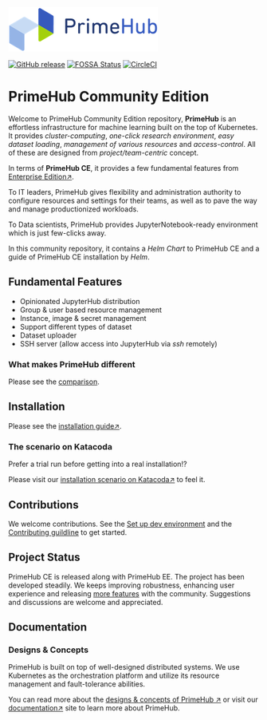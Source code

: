 ![logo](docs/media/logo.png?raw=true "PrimeHub")

[![GitHub release](https://img.shields.io/github/release/infuseAI/primehub/all.svg?style=flat-square)](https://github.com/infuseAI/primehub/releases)
[![FOSSA Status](https://app.fossa.com/api/projects/git%2Bgithub.com%2FInfuseAI%2Fprimehub.svg?type=shield)](https://app.fossa.com/projects/git%2Bgithub.com%2FInfuseAI%2Fprimehub?ref=badge_shield)
[![CircleCI](https://circleci.com/gh/InfuseAI/primehub.svg?style=svg)](https://circleci.com/gh/InfuseAI/primehub)

# PrimeHub Community Edition

Welcome to PrimeHub Community Edition repository, **PrimeHub** is an effortless infrastructure for machine learning built on the top of Kubernetes. It provides *cluster-computing*, *one-click research environment*, *easy dataset loading*, *management of various resources* and *access-control*. All of these are designed from *project/team-centric* concept. 

In terms of **PrimeHub CE**, it provides a few fundamental features from [Enterprise Edition↗](https://www.infuseai.io/primehub).

To IT leaders, PrimeHub gives flexibility and administration authority to configure resources and settings for their teams, as well as to pave the way and manage productionized workloads.

To Data scientists, PrimeHub provides JupyterNotebook-ready environment which is just few-clicks away.

In this community repository, it contains a *Helm Chart* to PrimeHub CE and a guide of PrimeHub CE installation by *Helm*.

## Fundamental Features

- Opinionated JupyterHub distribution
- Group & user based resource management
- Instance, image & secret management
- Support different types of dataset
- Dataset uploader
- SSH server (allow access into JupyterHub via *ssh* remotely)

### What makes PrimeHub different

Please see the [comparison](Comparison.md).

## Installation

Please see the [installation guide↗](https://docs.primehub.io/docs/getting_started/install_primehub_ce).

### The scenario on Katacoda

Prefer a trial run before getting into a real installation!?

Please visit our [installation scenario on Katacoda↗](https://www.katacoda.com/infuseai) to feel it.

## Contributions

We welcome contributions. See the [Set up dev environment](DevEnvironment.md) and the [Contributing guildline](CONTRIBUTING.md) to get started.

## Project Status

PrimeHub CE is released along with PrimeHub EE. The project has been developed steadily. We keeps improving robustness, enhancing user experience and releasing [more features](https://docs.primehub.io/docs/next/comparison) with the community. Suggestions and discussions are welcome and
appreciated.

## Documentation

### Designs & Concepts

PrimeHub is built on top of well-designed distributed systems. We use Kubernetes as the orchestration platform and utilize its resource management and fault-tolerance abilities.

You can read more about the [designs & concepts of PrimeHub ↗](https://docs.primehub.io/docs/design/architecture) or visit our [documentation↗](https://docs.primehub.io/) site to learn more about PrimeHub.
